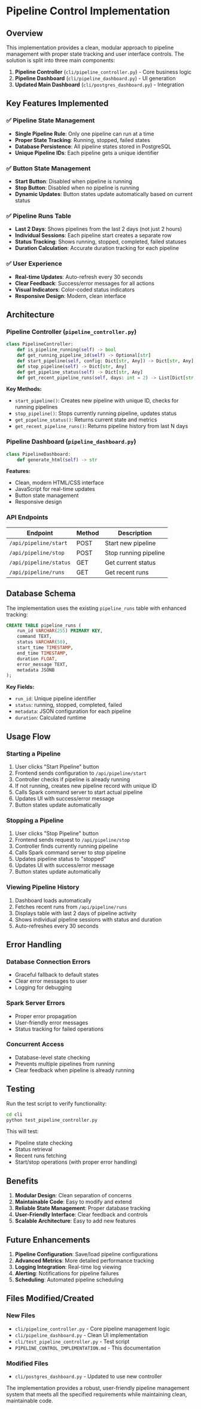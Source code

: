 # Pipeline Control Implementation

## Overview

This implementation provides a clean, modular approach to pipeline management with proper state tracking and user interface controls. The solution is split into three main components:

1. **Pipeline Controller** (`cli/pipeline_controller.py`) - Core business logic
2. **Pipeline Dashboard** (`cli/pipeline_dashboard.py`) - UI generation
3. **Updated Main Dashboard** (`cli/postgres_dashboard.py`) - Integration

## Key Features Implemented

### ✅ Pipeline State Management
- **Single Pipeline Rule**: Only one pipeline can run at a time
- **Proper State Tracking**: Running, stopped, failed states
- **Database Persistence**: All pipeline states stored in PostgreSQL
- **Unique Pipeline IDs**: Each pipeline gets a unique identifier

### ✅ Button State Management
- **Start Button**: Disabled when pipeline is running
- **Stop Button**: Disabled when no pipeline is running
- **Dynamic Updates**: Button states update automatically based on current status

### ✅ Pipeline Runs Table
- **Last 2 Days**: Shows pipelines from the last 2 days (not just 2 hours)
- **Individual Sessions**: Each pipeline start creates a separate row
- **Status Tracking**: Shows running, stopped, completed, failed statuses
- **Duration Calculation**: Accurate duration tracking for each pipeline

### ✅ User Experience
- **Real-time Updates**: Auto-refresh every 30 seconds
- **Clear Feedback**: Success/error messages for all actions
- **Visual Indicators**: Color-coded status indicators
- **Responsive Design**: Modern, clean interface

## Architecture

### Pipeline Controller (`pipeline_controller.py`)

```python
class PipelineController:
    def is_pipeline_running(self) -> bool
    def get_running_pipeline_id(self) -> Optional[str]
    def start_pipeline(self, config: Dict[str, Any]) -> Dict[str, Any]
    def stop_pipeline(self) -> Dict[str, Any]
    def get_pipeline_status(self) -> Dict[str, Any]
    def get_recent_pipeline_runs(self, days: int = 2) -> List[Dict[str, Any]]
```

**Key Methods:**
- `start_pipeline()`: Creates new pipeline with unique ID, checks for running pipelines
- `stop_pipeline()`: Stops currently running pipeline, updates status
- `get_pipeline_status()`: Returns current state and metrics
- `get_recent_pipeline_runs()`: Returns pipeline history from last N days

### Pipeline Dashboard (`pipeline_dashboard.py`)

```python
class PipelineDashboard:
    def generate_html(self) -> str
```

**Features:**
- Clean, modern HTML/CSS interface
- JavaScript for real-time updates
- Button state management
- Responsive design

### API Endpoints

| Endpoint | Method | Description |
|----------|--------|-------------|
| `/api/pipeline/start` | POST | Start new pipeline |
| `/api/pipeline/stop` | POST | Stop running pipeline |
| `/api/pipeline/status` | GET | Get current status |
| `/api/pipeline/runs` | GET | Get recent runs |

## Database Schema

The implementation uses the existing `pipeline_runs` table with enhanced tracking:

```sql
CREATE TABLE pipeline_runs (
    run_id VARCHAR(255) PRIMARY KEY,
    command TEXT,
    status VARCHAR(50),
    start_time TIMESTAMP,
    end_time TIMESTAMP,
    duration FLOAT,
    error_message TEXT,
    metadata JSONB
);
```

**Key Fields:**
- `run_id`: Unique pipeline identifier
- `status`: running, stopped, completed, failed
- `metadata`: JSON configuration for each pipeline
- `duration`: Calculated runtime

## Usage Flow

### Starting a Pipeline
1. User clicks "Start Pipeline" button
2. Frontend sends configuration to `/api/pipeline/start`
3. Controller checks if pipeline is already running
4. If not running, creates new pipeline record with unique ID
5. Calls Spark command server to start actual pipeline
6. Updates UI with success/error message
7. Button states update automatically

### Stopping a Pipeline
1. User clicks "Stop Pipeline" button
2. Frontend sends request to `/api/pipeline/stop`
3. Controller finds currently running pipeline
4. Calls Spark command server to stop pipeline
5. Updates pipeline status to "stopped"
6. Updates UI with success/error message
7. Button states update automatically

### Viewing Pipeline History
1. Dashboard loads automatically
2. Fetches recent runs from `/api/pipeline/runs`
3. Displays table with last 2 days of pipeline activity
4. Shows individual pipeline sessions with status and duration
5. Auto-refreshes every 30 seconds

## Error Handling

### Database Connection Errors
- Graceful fallback to default states
- Clear error messages to user
- Logging for debugging

### Spark Server Errors
- Proper error propagation
- User-friendly error messages
- Status tracking for failed operations

### Concurrent Access
- Database-level state checking
- Prevents multiple pipelines from running
- Clear feedback when pipeline is already running

## Testing

Run the test script to verify functionality:

```bash
cd cli
python test_pipeline_controller.py
```

This will test:
- Pipeline state checking
- Status retrieval
- Recent runs fetching
- Start/stop operations (with proper error handling)

## Benefits

1. **Modular Design**: Clean separation of concerns
2. **Maintainable Code**: Easy to modify and extend
3. **Reliable State Management**: Proper database tracking
4. **User-Friendly Interface**: Clear feedback and controls
5. **Scalable Architecture**: Easy to add new features

## Future Enhancements

1. **Pipeline Configuration**: Save/load pipeline configurations
2. **Advanced Metrics**: More detailed performance tracking
3. **Logging Integration**: Real-time log viewing
4. **Alerting**: Notifications for pipeline failures
5. **Scheduling**: Automated pipeline scheduling

## Files Modified/Created

### New Files
- `cli/pipeline_controller.py` - Core pipeline management logic
- `cli/pipeline_dashboard.py` - Clean UI implementation
- `cli/test_pipeline_controller.py` - Test script
- `PIPELINE_CONTROL_IMPLEMENTATION.md` - This documentation

### Modified Files
- `cli/postgres_dashboard.py` - Updated to use new controller

The implementation provides a robust, user-friendly pipeline management system that meets all the specified requirements while maintaining clean, maintainable code.
